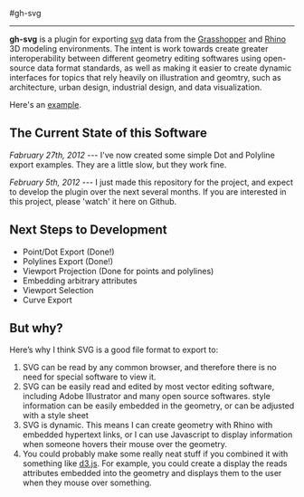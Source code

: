 #gh-svg

---

__gh-svg__ is a plugin for exporting [svg](http://www.w3.org/Graphics/SVG/) data from the [Grasshopper](http://grasshopper3d.com) and
[Rhino](http://www.rhino3d.com/) 3D modeling environments. The intent is work towards create greater
interoperability between different geometry editing softwares using open-source data
format standards, as well as making it easier to create dynamic interfaces
for topics that rely heavily on illustration and geomtry, such as architecture,
urban design, industrial design, and data visualization.


Here's an [example](http://benjamingolder.com/static/files/dynamic_example.html).


## The Current State of this Software

_Fabruary 27th, 2012 ---_ I've now created some simple Dot and Polyline export
examples. They are a little slow, but they work fine.

_February 5th, 2012 ---_ I just made this repository for the project, and expect to
develop the plugin over the next several months. If you are interested in this
project, please 'watch' it here on Github.


## Next Steps to Development

* Point/Dot Export (Done!)
* Polylines Export (Done!)
* Viewport Projection (Done for points and polylines)
* Embedding arbitrary attributes
* Viewport Selection
* Curve Export

## But why?

Here’s why I think SVG is a good file format to export to:

1. SVG can be read by any common browser, and therefore there is no need for special software to view it.
2. SVG can be easily read and edited by most vector editing software, including Adobe Illustrator and many open source softwares.
style information can be easily embedded in the geometry, or can be adjusted with a style sheet
3. SVG is dynamic. This means I can create geometry with Rhino with embedded hypertext links, or I can use Javascript to display information when someone hovers their mouse over the geometry.
4. You could probably make some really neat stuff if you combined it with
   something like [d3.js](http://mbostock.github.com/d3/). For example, you
   could create a display the reads attributes embedded into the geometry and
   displays them to the user when they mouse over something.

